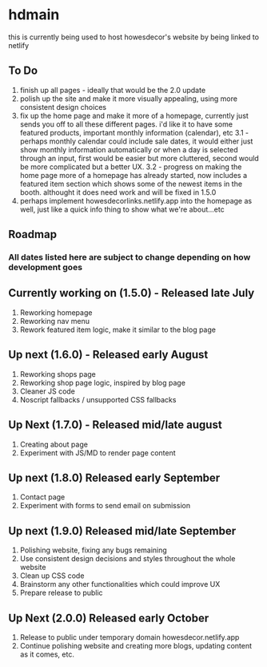# hdmain

this is currently being used to host howesdecor's website by being linked to netlify

## To Do
1. finish up all pages - ideally that would be the 2.0 update
2. polish up the site and make it more visually appealing, using more consistent design choices
3. fix up the home page and make it more of a homepage, currently just sends you off to all these different pages. i'd like it to have some featured products, important monthly information (calendar), etc
3.1 - perhaps monthly calendar could include sale dates, it would either just show monthly information automatically or when a day is selected through an input, first would be easier but more cluttered, second would be more complicated but a better UX.
3.2 - progress on making the home page more of a homepage has already started, now includes a featured item section which shows some of the newest items in the booth. althought it does need work and will be fixed in 1.5.0
5. perhaps implement howesdecorlinks.netlify.app into the homepage as well, just like a quick info thing to show what we're about...etc

## Roadmap
### All dates listed here are subject to change depending on how development goes

## Currently working on (1.5.0) - Released late July
1. Reworking homepage
2. Reworking nav menu
3. Rework featured item logic, make it similar to the blog page

## Up next (1.6.0) - Released early August
1. Reworking shops page
2. Reworking shop page logic, inspired by blog page
3. Cleaner JS code
4. Noscript fallbacks / unsupported CSS fallbacks

## Up Next (1.7.0) - Released mid/late august
1. Creating about page
2. Experiment with JS/MD to render page content

## Up next (1.8.0) Released early September
1. Contact page
2. Experiment with forms to send email on submission

## Up next (1.9.0) Released mid/late September
1. Polishing website, fixing any bugs remaining
2. Use consistent design decisions and styles throughout the whole website
3. Clean up CSS code
4. Brainstorm any other functionalities which could improve UX
5. Prepare release to public

## Up Next (2.0.0) Released early October
1. Release to public under temporary domain howesdecor.netlify.app
2. Continue polishing website and creating more blogs, updating content as it comes, etc.
   
